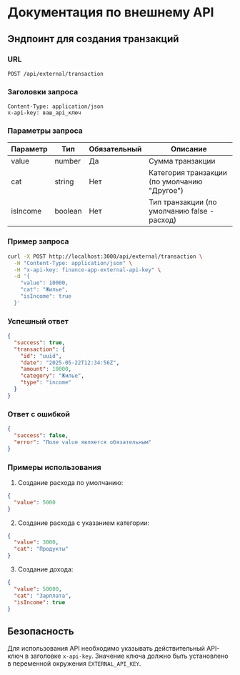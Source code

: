 # Документация по внешнему API

## Эндпоинт для создания транзакций

### URL
`POST /api/external/transaction`

### Заголовки запроса
```
Content-Type: application/json
x-api-key: ваш_api_ключ
```

### Параметры запроса

| Параметр | Тип | Обязательный | Описание |
|----------|-----|--------------|----------|
| value | number | Да | Сумма транзакции |
| cat | string | Нет | Категория транзакции (по умолчанию "Другое") |
| isIncome | boolean | Нет | Тип транзакции (по умолчанию false - расход) |

### Пример запроса

```bash
curl -X POST http://localhost:3000/api/external/transaction \
  -H "Content-Type: application/json" \
  -H "x-api-key: finance-app-external-api-key" \
  -d '{
    "value": 10000,
    "cat": "Жилье",
    "isIncome": true
  }'
```

### Успешный ответ

```json
{
  "success": true,
  "transaction": {
    "id": "uuid",
    "date": "2025-05-22T12:34:56Z",
    "amount": 10000,
    "category": "Жилье",
    "type": "income"
  }
}
```

### Ответ с ошибкой

```json
{
  "success": false,
  "error": "Поле value является обязательным"
}
```

### Примеры использования

1. Создание расхода по умолчанию:
```json
{
  "value": 5000
}
```

2. Создание расхода с указанием категории:
```json
{
  "value": 3000,
  "cat": "Продукты"
}
```

3. Создание дохода:
```json
{
  "value": 50000,
  "cat": "Зарплата",
  "isIncome": true
}
```

## Безопасность

Для использования API необходимо указывать действительный API-ключ в заголовке `x-api-key`. 
Значение ключа должно быть установлено в переменной окружения `EXTERNAL_API_KEY`.
